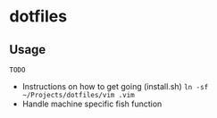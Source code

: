 # dotfiles

## Usage

```
TODO
```
- Instructions on how to get going (install.sh)
    ```ln -sf ~/Projects/dotfiles/vim .vim```
- Handle machine specific fish function
